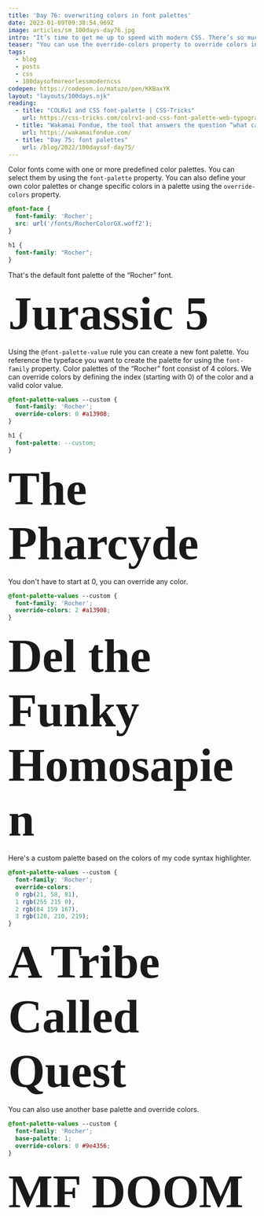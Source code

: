 ```yaml
---
title: 'Day 76: overwriting colors in font palettes'
date: 2023-01-09T09:38:54.969Z
image: articles/sm_100days-day76.jpg
intro: "It’s time to get me up to speed with modern CSS. There’s so much new in CSS that I know too little about. To change that I’ve started [#100DaysOfMoreOrLessModernCSS](/blog/2022/100-days-of-more-or-less-modern-css/). Why more or less modern CSS? Because some topics will be about cutting-edge features, while other stuff has been around for quite a while already, but I just have little to no experience with it."
teaser: "You can use the override-colors property to override colors in a font palette."
tags:
  - blog
  - posts
  - css
  - 100daysofmoreorlessmoderncss
codepen: https://codepen.io/matuzo/pen/KKBaxYK
layout: "layouts/100days.njk"
reading:
  - title: "COLRv1 and CSS font-palette | CSS-Tricks"
    url: https://css-tricks.com/colrv1-and-css-font-palette-web-typography
  - title: "Wakamai Fondue, the tool that answers the question “what can my font do?”"
    url: https://wakamaifondue.com/
  - title: "Day 75: font palettes"
    url: /blog/2022/100daysof-day75/
---
```


Color fonts come with one or more predefined color palettes. You can select them by using the `font-palette` property. You can also define your own color palettes or change specific colors in a palette using the `override-colors` property.

<style>


@font-face {
  font-family: 'Rocher';
  src: url('/images/RocherColorGX.woff2');
}

[data-sample] h1 {
  font-family: 'Rocher';
  font-size: 6rem;
  margin: 0;
}

@font-palette-values --custom {
  font-family: 'Rocher';
  override-colors: 0 #a13908;
}

@font-palette-values --custom-single-2 {
  font-family: 'Rocher';
  override-colors:
  2 #a13908;
}

@font-palette-values --custom-all {
  font-family: 'Rocher';
  override-colors:
  0 rgb(21, 58, 81),
  1 rgb(255 215 0),
  2 rgb(84 159 167),
  3 rgb(128, 210, 219);
}

@font-palette-values --custom-base {
  font-family: 'Rocher';
  base-palette: 1;
  override-colors: 0 #9e4356;
}

.custom {
  font-palette: --custom;
}

.custom-single-2 {
  font-palette: --custom-single-2;
}

.custom-all {
  font-palette: --custom-all;
}

.custom-base {
  font-palette: --custom-base;
}

</style>

```css
@font-face {
  font-family: 'Rocher';
  src: url('/fonts/RocherColorGX.woff2');
}

h1 {
  font-family: "Rocher";
}
```

That's the default font palette of the “Rocher” font.

<div data-sample="demo - default">

<h1>Jurassic 5</h1>

</div>

Using the `@font-palette-value` rule you can create a new font palette. You reference the typeface you want to create the palette for using the `font-family` property. Color palettes of the “Rocher” font consist of 4 colors. We can override colors by defining the index (starting with 0) of the color and a valid color value.

```css
@font-palette-values --custom {
  font-family: 'Rocher';
  override-colors: 0 #a13908;
}

h1 {
  font-palette: --custom;
}
```

<div data-sample="demo">

<h1 class="custom">The Pharcyde</h1>

</div>

You don't have to start at 0, you can override any color.

```css
@font-palette-values --custom {
  font-family: 'Rocher';
  override-colors: 2 #a13908;
}
```

<div data-sample="demo">

<h1 class="custom-single-2">Del the Funky Homosapien</h1>

</div>

Here's a custom palette based on the colors of my code syntax highlighter.

```css
@font-palette-values --custom {
  font-family: 'Rocher';
  override-colors:
  0 rgb(21, 58, 81),
  1 rgb(255 215 0),
  2 rgb(84 159 167),
  3 rgb(128, 210, 219);
}
```


<div data-sample="demo">

<h1 class="custom-all">A Tribe Called Quest</h1>

</div>


You can also use another base palette and override colors.

```css
@font-palette-values --custom {
  font-family: 'Rocher';
  base-palette: 1;
  override-colors: 0 #9e4356;
}
``` 

<div data-sample="demo">

<h1 class="custom-base">MF DOOM</h1>

</div>

